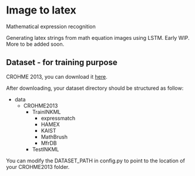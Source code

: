 # Image to latex
Mathematical expression recognition

Generating latex strings from math equation images using LSTM.
Early WIP. More to be added soon.

## Dataset - for training purpose
CROHME 2013, you can download it [here](http://www.iapr-tc11.org/mediawiki/index.php/CROHME:_Competition_on_Recognition_of_Online_Handwritten_Mathematical_Expressions).

After downloading, your dataset directory should be structured as follow:

* data
    * CROHME2013
        * TrainINKML
            * expressmatch
            * HAMEX
            * KAIST
            * MathBrush
            * MfrDB
        * TestINKML

You can modify the DATASET_PATH in config.py to point to the location of your CROHME2013 folder.
